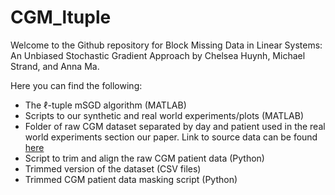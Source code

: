 # CGM_ltuple

Welcome to the Github repository for Block Missing Data in Linear Systems: An Unbiased Stochastic Gradient Approach by Chelsea Huynh, Michael Strand, and Anna Ma. 

Here you can find the following:
- The $\ell$-tuple mSGD algorithm (MATLAB)
- Scripts to our synthetic and real world experiments/plots (MATLAB)
- Folder of raw CGM dataset separated by day and patient used in the real world experiments section our paper. Link to source data can be found [here](https://zenodo.org/record/5651217#.Y4VVL-zMJhE) 
- Script to trim and align the raw CGM patient data (Python)
- Trimmed version of the dataset (CSV files)
- Trimmed CGM patient data masking script (Python)


